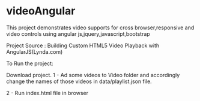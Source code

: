 # videoAngular
This project demonstrates video supports for cross browser,responsive and video controls  using angular js,jquery,javascript,bootstrap

Project Source : Building Custom HTML5 Video Playback with AngularJS(Lynda.com)

To Run the project:

Download project.
1 - Ad some videos to Video folder and accordingly change the names of those videos in data/playlist.json file.

2 - Run index.html file in browser
